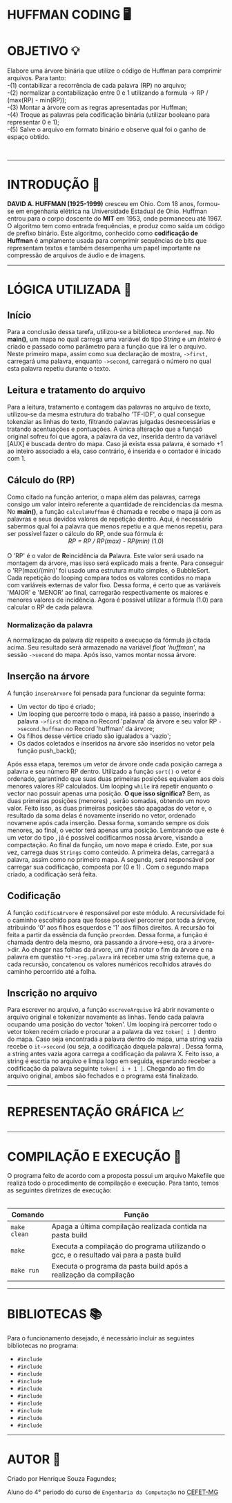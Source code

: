 # HUFFMAN CODING 🖥️

<h1>OBJETIVO 💡</h1>
<p>Elabore uma árvore binária que utilize o código de Huffman para comprimir arquivos. Para tanto: <br/>
	-(1) contabilizar a recorrência de cada palavra (RP) no arquivo; <br/>
	-(2) normalizar a contabilização entre 0 e 1 utilizando a formula -> RP / (max(RP) - min(RP)); <br/>
	-(3) Montar a árvore com as regras apresentadas por Huffman;<br/>
	-(4) Troque as palavras pela codificação binária (utilizar booleano para representar 0 e 1); <br/>
	-(5) Salve o arquivo em formato binário e observe qual foi o ganho de espaço obtido.</p><br/>

<hr/>
<h1>INTRODUÇÃO 📌</h1>
<p><b>DAVID A. HUFFMAN (1925-1999)</b> cresceu em Ohio. Com 18 anos, formou-se em engenharia elétrica na Universidade Estadual de Ohio. Huffman entrou para o corpo doscente do <strong>MIT</strong> em 1953, onde permaneceu até 1967. O algoritmo tem como entrada frequências, e produz como saída um código de prefixo binário. Este algoritmo, conhecido como <b>codificação de Huffman</b> é amplamente usada para comprimir sequências de bits que representam textos e também desempenha um papel importante na compressão de arquivos de áudio e de imagens.</p>


<hr/>
<h1>LÓGICA UTILIZADA 📄</h1>
<h2>Início</h2>
Para a conclusão dessa tarefa, utilizou-se a biblioteca <code>unordered_map</code>. No <strong>main()</strong>, um mapa no qual carrega uma variável do tipo <i>String</i> e um <i>Inteiro</i> é criado e passado como parâmetro para a função que irá ler o arquivo. Neste primeiro mapa, assim como sua declaração de <string, int> mostra, <code>->first,</code> carregará uma palavra, enquanto <code>->second</code>, carregará o número no qual esta palavra repetiu durante o texto.<br/>
<h2>Leitura e tratamento do arquivo</h2>
Para a leitura, tratamento e contagem das palavras no arquivo de texto, utilizou-se da mesma estrutura do trabalho 'TF-IDF', o qual consegue tokenziar as linhas do texto, filtrando palavras julgadas desnecessárias e tratando acentuações e pontuações. A única alteração que a funçaõ original sofreu foi que agora, a palavra da vez, inserida dentro da variável [AUX] é buscada dentro do mapa. Caso já exista essa palavra, é somado +1 ao inteiro associado a ela, caso contrário, é inserida e o contador é inicado com 1.<br/>
<h2>Cálculo do (RP)</h2>
Como citado na função anterior, o mapa além das palavras, carrega consigo um valor inteiro referente a quantidade de reincidencias da mesma. No <strong>main()</strong>, a função <code>calculaHuffman</code> é chamada e recebe o mapa já com as palavras e seus devidos valores de repetição dentro. Aqui, é necessário sabermos qual foi a palavra que menos repetiu e a que menos repetiu, para ser possível fazer o cálculo do RP, onde sua fórmula é:<br/>
<div align="center">
	<i>RP = RP / RP(max) - RP(min)</i> (1.0)
</div><br/>
O 'RP' é o valor de <b>R</b>eincidência da <b>P</b>alavra. Este valor será usado na montagem da árvore, mas isso será explicado mais a frente.
Para conseguir o 'RP(max)/(min)' foi usado uma estrutura muito simples, o BubbleSort. Cada repetição do looping compara todos os valores contidos no mapa com variáveis externas de valor fixo. Dessa forma, é certo que as variáveis 'MAIOR' e 'MENOR' ao final, carregarão respectivamente os maiores e menores valores de incidência. Agora é possível utilizar a fórmula (1.0) para calcular o RP de cada palavra.<br/>
<h3>Normalização da palavra</h3>
A normalizaçao da palavra diz respeito a execuçao da fórmula já citada acima. Seu resultado será armazenado na variável <i>float 'huffman'</i>, na sessão <code>->second</code> do mapa. Após isso, vamos montar nossa árvore.<br/>
<h2>Inserção na árvore</h2>
A função <code>insereArvore</code> foi pensada para funcionar da seguinte forma:
<ul>
	<li>Um vector do tipo <Tree*> é criado;</li>
	<li>Um looping que percorre todo o mapa, irá passo a passo, inserindo a palavra <code>->first</code> do mapa no Record 'palavra' da árvore e seu valor RP <code>->second.huffman</code> no Record 'huffman' da árvore;</li>
	<li>Os filhos desse vértice criado são igualados a 'vazio';</li>
	<li>Os dados coletados e inseridos na árvore são inseridos no vetor pela função push_back();</li>
</ul>
Após essa etapa, teremos um vetor de árvore onde cada posição carrega a palavra e seu número RP dentro. Utilizado a função <code>sort()</code> o vetor é ordenado, garantindo que suas duas primeiras posições equivalem aos dois menores valores RP calculados. Um looping <code>while</code> irá repetir enquanto o vector nao possuir apenas uma posição. <b>O que isso significa?</b> Bem, as duas primeiras posições (menores) , serão somadas, obtendo um novo valor. Feito isso, as duas primeiras posições são apagadas do vetor e, o resultado da soma delas é novamente inserido no vetor, ordenado novamene após cada inserção. Dessa forma, somando sempre os dois menores, ao final, o vector terá apenas uma posição. Lembrando que este é um vetor do tipo <Tree*>, já é possível codificarmos nossa árvore, visando a compactação. Ao final da função, um novo mapa é criado. Este, por sua vez, carrega duas <code>Strings</code> como conteúdo. A primeira delas, carregará a palavra, assim como no primeiro mapa. A segunda, será responsável por carregar sua codificação, composta por (0 e 1) . Com o segundo mapa criado, a codificação será feita.<br/>
<h2>Codificação</h2>
A função <code>codificaArvore</code> é responsável por este módulo. A recursividade foi o caminho escolhido para que fosse possivel percorrer por toda a árvore, atribuindo '0' aos filhos esquerdos e '1' aos filhos direitos. A recursão foi feita a partir da essência da função <code>preordem</code>. Dessa forma, a função é chamada dentro dela mesmo, ora passando a árvore->esq, ora a árvore->dir.
Ao chegar nas folhas da árvore, um <i>if</i> irá notar o fim da árvore e na palavra em questão <code>*t->reg.palavra</code> irá receber uma strig externa que, a cada recursão, concatenou os valores numéricos recolhidos através do caminho percorrido até a folha.<br/>
<h2>Inscrição no arquivo</h2>
Para escrever no arquivo, a função <code>escreveArquivo</code> irá abrir novamente  o arquivo original e tokenizar novamente as linhas. Tendo cada palavra ocupando uma posição do vector 'token'. Um looping irá percorrer todo o vetor token recém criado e procurar a a palavra da vez <code>token[ i ]</code> dentro do mapa. Caso seja encontrada a palavra dentro do mapa, uma string vazia recebe o <code>it->second</code> (ou seja, a codificação daquela palavra) . Dessa forma, a string antes vazia agora carrega a codificação da palavra X. Feito isso, a string é escrtia no arquivo e limpa logo em seguida, esperando receber a codificação da palavra seguinte <code>token[ i + 1 ]</code>. Chegando ao fim do arquivo original, ambos são fechados e o programa está finalizado.


<hr/>
<h1>REPRESENTAÇÃO GRÁFICA 📈</h1>



<hr/>
<h1>COMPILAÇÃO E EXECUÇÃO 🔌</h1>
O programa feito de acordo com a proposta possui um arquivo Makefile que realiza todo o procedimento de compilação e execução. Para tanto, temos as seguintes diretrizes de execução: <br/><br/>


| Comando                |  Função                                                                                           |                     
| -----------------------| ------------------------------------------------------------------------------------------------- |
|  `make clean`          | Apaga a última compilação realizada contida na pasta build                                        |
|  `make`                | Executa a compilação do programa utilizando o gcc, e o resultado vai para a pasta build           |
|  `make run`            | Executa o programa da pasta build após a realização da compilação    


<hr/>
<h1>BIBLIOTECAS 📚</h1>
Para o funcionamento desejado, é necessário incluir as seguintes bibliotecas no programa:<br/>
<ul>
	<li><code>#include <stdio.h>  </code></li>
	<li><code>#include <stdlib.h></code></li>
	<li><code>#include <stdbool.h></code></li>
	<li><code>#include <iostream></code></li>
	<li><code>#include <string></code></li>
	<li><code>#include <sstream></code></li>
	<li><code>#include <map></code></li>
	<li><code>#include <fstream></code></li>
	<li><code>#include <vector></code></li>
	<li><code>#include <algorithm></code></li>
</ul>
<hr/>
<h1>AUTOR 👤</h1>
Criado por Henrique Souza Fagundes;

Aluno do 4° periodo do curso de `Engenharia da Computação` no [CEFET-MG](https://www.cefetmg.br)

